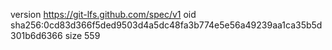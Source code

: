 version https://git-lfs.github.com/spec/v1
oid sha256:0cd83d366f5ded9503d4a5dc48fa3b774e5e56a49239aa1ca35b5d301b6d6366
size 559
